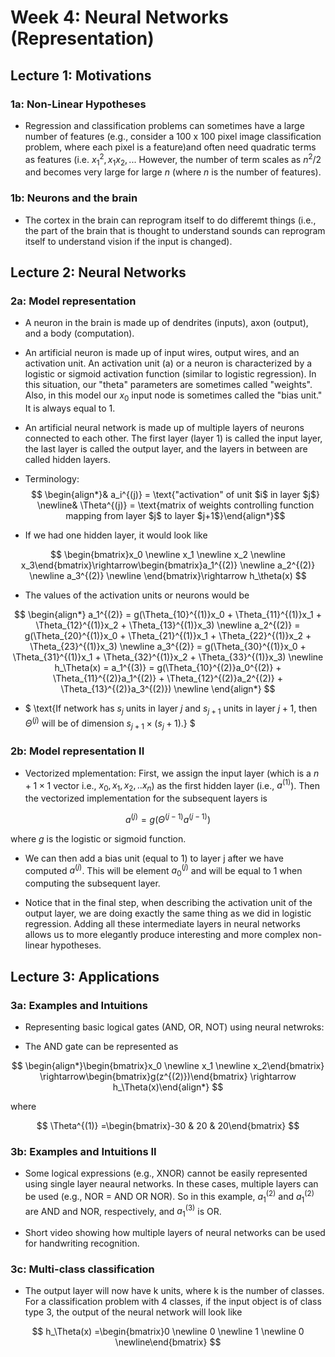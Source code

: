 # Week 4: Neural Networks (Representation)

## Lecture 1: Motivations

### 1a: Non-Linear Hypotheses

* Regression and classification problems can sometimes have a large number of features (e.g., consider a 100 x 100 pixel image classification problem, where each pixel is a feature)and often need quadratic terms as features (i.e. $x_1^2, x_1x_2,..$. However, the number of term scales as $n^2/2$ and becomes very large for large $n$ (where $n$ is the number of features). 

### 1b: Neurons and the brain

* The cortex in the brain can reprogram itself to do differemt things (i.e., the part of the brain that is thought to understand sounds can reprogram itself to understand vision if the input is changed).

## Lecture 2: Neural Networks

### 2a: Model representation

* A neuron in the brain is made up of dendrites (inputs), axon (output), and a body (computation).

* An artificial neuron is made up of input wires, output wires, and an activation unit. An activation unit (a) or a neuron is characterized by a logistic or sigmoid activation function (similar to logistic regression). In this situation, our "theta" parameters are sometimes called "weights". Also, in this model our $x_0$ input node is sometimes called the "bias unit." It is always equal to 1.

* An artificial neural network is made up of multiple layers of neurons connected to each other. The first layer (layer 1) is called the input layer, the last layer is called the output layer, and the layers in between are called hidden layers.

* Terminology: 
$$
\begin{align*}& a_i^{(j)} = \text{"activation" of unit $i$ in layer $j$} \newline& \Theta^{(j)} = \text{matrix of weights controlling function mapping from layer $j$ to layer $j+1$}\end{align*}$$

* If we had one hidden layer, it would look like

$$
\begin{bmatrix}x_0 \newline x_1 \newline x_2 \newline x_3\end{bmatrix}\rightarrow\begin{bmatrix}a_1^{(2)} \newline a_2^{(2)} \newline a_3^{(2)} \newline \end{bmatrix}\rightarrow h_\theta(x)
$$

* The values of the activation units or neurons would be

$$
\begin{align*} a_1^{(2)} = g(\Theta_{10}^{(1)}x_0 + \Theta_{11}^{(1)}x_1 + \Theta_{12}^{(1)}x_2 + \Theta_{13}^{(1)}x_3) \newline a_2^{(2)} = g(\Theta_{20}^{(1)}x_0 + \Theta_{21}^{(1)}x_1 + \Theta_{22}^{(1)}x_2 + \Theta_{23}^{(1)}x_3) \newline a_3^{(2)} = g(\Theta_{30}^{(1)}x_0 + \Theta_{31}^{(1)}x_1 + \Theta_{32}^{(1)}x_2 + \Theta_{33}^{(1)}x_3) \newline h_\Theta(x) = a_1^{(3)} = g(\Theta_{10}^{(2)}a_0^{(2)} + \Theta_{11}^{(2)}a_1^{(2)} + \Theta_{12}^{(2)}a_2^{(2)} + \Theta_{13}^{(2)}a_3^{(2)}) \newline \end{align*}
$$

* $ \text{If network has $s_j$ units in layer $j$ and $s_{j+1}$ units in layer $j+1$, then $\Theta^{(j)}$ will be of dimension $s_{j+1} \times (s_j + 1)$.} $

### 2b: Model representation II

* Vectorized mplementation: First, we assign the input layer (which is a $n+1 \times 1$ vector i.e., $x_0, x_1, x_2, ..x_n$) as the first hidden layer (i.e., $a^{(1)}$). Then the vectorized implementation for the subsequent layers is 

$$
a^{(j)} = g(\Theta^{(j-1)}a^{(j-1)})
$$

where $g$ is the logistic or sigmoid function. 

* We can then add a bias unit (equal to 1) to layer j after we have computed $a^{(j)}$. This will be element $a_0^{(j)}$ and will be equal to 1 when computing the subsequent layer.

* Notice that in the final step, when describing the activation unit of the output layer, we are doing exactly the same thing as we did in logistic regression. Adding all these intermediate layers in neural networks allows us to more elegantly produce interesting and more complex non-linear hypotheses.

## Lecture 3: Applications

### 3a: Examples and Intuitions

* Representing basic logical gates (AND, OR, NOT) using neural netwroks:

* The AND gate can be represented as

$$
\begin{align*}\begin{bmatrix}x_0 \newline x_1 \newline x_2\end{bmatrix} \rightarrow\begin{bmatrix}g(z^{(2)})\end{bmatrix} \rightarrow h_\Theta(x)\end{align*}
$$

where

$$
\Theta^{(1)} =\begin{bmatrix}-30 & 20 & 20\end{bmatrix}
$$

### 3b: Examples and Intuitions II

* Some logical expressions (e.g., XNOR) cannot be easily represented using single layer neaural networks. In these cases, multiple layers can be used (e.g., NOR = AND OR NOR). So in this example, $a_1^{(2)}$ and $a_1^{(2)}$ are AND and NOR, respectively, and $a_1^{(3)}$ is OR.

* Short video showing how multiple layers of neural networks can be used for handwriting recognition.

### 3c: Multi-class classification

* The output layer will now have k units, where k is the number of classes. For a classification problem with 4 classes, if the input object is of class type 3, the output of the neural network will look like

$$
h_\Theta(x) =\begin{bmatrix}0 \newline 0 \newline 1 \newline 0 \newline\end{bmatrix}
$$